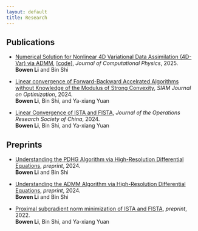 ```yaml
---
layout: default
title: Research
---
```



## Publications

- [Numerical Solution for Nonlinear 4D Variational Data Assimilation (4D-Var) via ADMM](https://doi.org/10.1016/j.jcp.2025.114163), [[code](https://github.com/bowenyl/4D-Var-via-ADMM)], *Journal of Computational Physics*, 2025.  
**Bowen Li** and Bin Shi

- [Linear convergence of Forward-Backward Accelrated Algorithms without Knowledge of the Modulus of Strong Convexity](https://doi.org/10.1137/23M158111X), *SIAM Journal on Optimization*, 2024.  
**Bowen Li**, Bin Shi, and Ya-xiang Yuan

- [Linear Convergence of ISTA and FISTA](https://link.springer.com/article/10.1007/s40305-024-00561-0), *Journal of the Operations Research Society of China*, 2024.  
**Bowen Li**, Bin Shi, and Ya-xiang Yuan

## Preprints

- [Understanding the PDHG Algorithm via High-Resolution Differential Equations](https://arxiv.org/abs/2403.11139), *preprint*, 2024.  
**Bowen Li** and Bin Shi

- [Understanding the ADMM Algorithm via High-Resolution Differential Equations](https://arxiv.org/abs/2401.07096), *preprint*, 2024.  
**Bowen Li** and Bin Shi

- [Proximal subgradient norm minimization of ISTA and FISTA](https://arxiv.org/abs/2211.01610), *preprint*, 2022.  
**Bowen Li**, Bin Shi, and Ya-xiang Yuan
